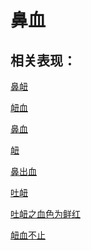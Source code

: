# 鼻血## 相关表现：[鼻衄](https://www.gmzyjc.com/search/result?wd=鼻衄)[衄血](https://www.gmzyjc.com/search/result?wd=衄血)[鼻血](https://www.gmzyjc.com/search/result?wd=鼻血)[衄](https://www.gmzyjc.com/search/result?wd=衄)[鼻出血](https://www.gmzyjc.com/search/result?wd=鼻出血)[吐衄](https://www.gmzyjc.com/search/result?wd=吐衄)[吐衄之血色为鲜红](https://www.gmzyjc.com/search/result?wd=吐衄之血色为鲜红)[衄血不止](https://www.gmzyjc.com/search/result?wd=衄血不止)
